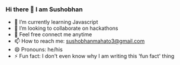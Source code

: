 ### Hi there 👋 I am Sushobhan

   
- 🌱 I’m currently learning Javascript
- 👯 I’m looking to collaborate on hackathons
- 💬 Feel free connect me anytime
- 📫 How to reach me: [sushobhanmahato3@gmail.com](mailto:sushobhanmahato3@gmail.com)
- 😄 Pronouns: he/his
- ⚡ Fun fact: I don't even know why I am writing this 'fun fact' thing

